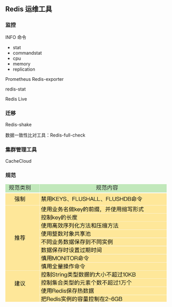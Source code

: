 ## Redis 运维工具

### 监控

INFO 命令
  - stat
  - commandstat
  - cpu
  - memory
  - replication

Prometheus Redis-exporter

redis-stat

Redis Live

### 迁移

Redis-shake

数据一致性比对工具：Redis-full-check

### 集群管理工具

CacheCloud

### 规范

![](https://github.com/ltf9651/Blog/blob/master/Redis/Core/op.png)
